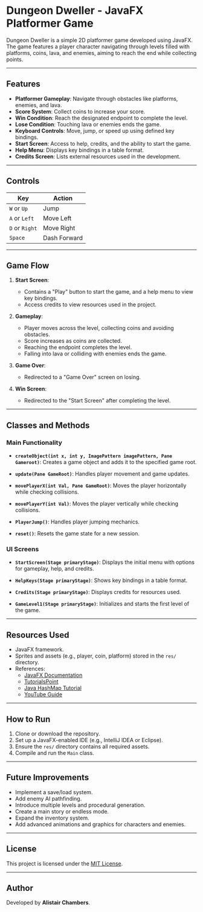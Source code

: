 # Dungeon Dweller - JavaFX Platformer Game

Dungeon Dweller is a simple 2D platformer game developed using JavaFX. The game features a player character navigating through levels filled with platforms, coins, lava, and enemies, aiming to reach the end while collecting points.

---

## Features

- **Platformer Gameplay**: Navigate through obstacles like platforms, enemies, and lava.
- **Score System**: Collect coins to increase your score.
- **Win Condition**: Reach the designated endpoint to complete the level.
- **Lose Condition**: Touching lava or enemies ends the game.
- **Keyboard Controls**: Move, jump, or speed up using defined key bindings.
- **Start Screen**: Access to help, credits, and the ability to start the game.
- **Help Menu**: Displays key bindings in a table format.
- **Credits Screen**: Lists external resources used in the development.

---

## Controls

| Key          | Action       |
|--------------|--------------|
| `W` or `Up`  | Jump         |
| `A` or `Left`| Move Left    |
| `D` or `Right`| Move Right  |
| `Space`      | Dash Forward |

---

## Game Flow

1. **Start Screen**:
   - Contains a "Play" button to start the game, and a help menu to view key bindings.
   - Access credits to view resources used in the project.
   
2. **Gameplay**:
   - Player moves across the level, collecting coins and avoiding obstacles.
   - Score increases as coins are collected.
   - Reaching the endpoint completes the level.
   - Falling into lava or colliding with enemies ends the game.

3. **Game Over**:
   - Redirected to a "Game Over" screen on losing.

4. **Win Screen**:
   - Redirected to the "Start Screen" after completing the level.

---

## Classes and Methods

### Main Functionality

- **`createObject(int x, int y, ImagePattern imagePattern, Pane Gameroot)`**:
  Creates a game object and adds it to the specified game root.

- **`update(Pane GameRoot)`**:
  Handles player movement and game updates.

- **`movePlayerX(int Val, Pane GameRoot)`**:
  Moves the player horizontally while checking collisions.

- **`movePlayerY(int Val)`**:
  Moves the player vertically while checking collisions.

- **`PlayerJump()`**:
  Handles player jumping mechanics.

- **`reset()`**:
  Resets the game state for a new session.

### UI Screens

- **`StartScreen(Stage primaryStage)`**:
  Displays the initial menu with options for gameplay, help, and credits.

- **`HelpKeys(Stage primaryStage)`**:
  Shows key bindings in a table format.

- **`Credits(Stage primaryStage)`**:
  Displays credits for resources used.

- **`GameLevel1(Stage primaryStage)`**:
  Initializes and starts the first level of the game.

---

## Resources Used

- JavaFX framework.
- Sprites and assets (e.g., player, coin, platform) stored in the `res/` directory.
- References:
  - [JavaFX Documentation](https://docs.oracle.com/javafx/)
  - [TutorialsPoint](https://www.tutorialspoint.com)
  - [Java HashMap Tutorial](https://www.javatpoint.com/java-hashmap)
  - [YouTube Guide](https://www.youtube.com/watch?v=fnsBoamSscQ&t=386s)

---

## How to Run

1. Clone or download the repository.
2. Set up a JavaFX-enabled IDE (e.g., IntelliJ IDEA or Eclipse).
3. Ensure the `res/` directory contains all required assets.
4. Compile and run the `Main` class.

---

## Future Improvements

- Implement a save/load system.
- Add enemy AI pathfinding.
- Introduce multiple levels and procedural generation.
- Create a main story or endless mode.
- Expand the inventory system.
- Add advanced animations and graphics for characters and enemies.

---

## License

This project is licensed under the [MIT License](LICENSE).

---

## Author

Developed by **Alistair Chambers**.
